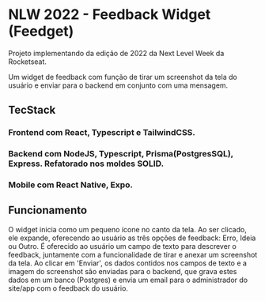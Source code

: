 # NLW 2022 - Feedback Widget (Feedget)

Projeto implementando da edição de 2022 da Next Level Week da Rocketseat.

Um widget de feedback com função de tirar um screenshot da tela do usuário e enviar para o backend em conjunto com uma mensagem.

## TecStack 

### Frontend com React, Typescript e TailwindCSS.
### Backend com NodeJS, Typescript, Prisma(PostgresSQL), Express. Refatorado nos moldes SOLID.
### Mobile com React Native, Expo.

## Funcionamento

O widget inicia como um pequeno ícone no canto da tela. Ao ser clicado, ele expande, oferecendo ao usuário as três opções de feedback: Erro, Ideia ou Outro.
É oferecido ao usuário um campo de texto para descrever o feedback, juntamente com a funcionalidade de tirar e anexar um screenshot da tela. Ao clicar em 'Enviar', os dados contidos nos campos de texto e a imagem do screenshot são enviadas para o backend, que grava estes dados em um banco (Postgres) e envia um email para o administrador do site/app com o feedback do usuário.


 
